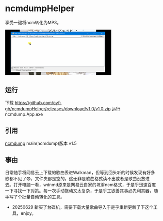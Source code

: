 # ncmdumpHelper

享受一键将ncm转化为MP3。

<img src="1.gif" width="350" height="150"/>

## 运行

下载 https://github.com/cyf-gh/ncmdumpHelper/releases/download/v1.0/v1.0.zip 
运行 ncmdump.App.exe

## 引用

[ncmdump](https://github.com/taurusxin/ncmdump)
main(ncmdump)版本 v1.5

## 事由

  日常随手将网易云上下载的歌曲丢进Walkman，但等到回头听的时候发现有好多歌都不见了😨，文件夹都是空的，这无非是歌曲格式读不出或者是歌曲没放进去。打开电脑一看，wdnmd原来是网易云自家的坑爹ncm格式，于是乎迅速百度一下寻找一下对策。每一次手动拖动又太复杂，于是乎工欲善其事必先利其器，随手写了个批量自动转化的工具。
  * 20250629
新买了台碟机，需要下载大量歌曲导入于是乎重新更新了下这个工具，enjoy。

